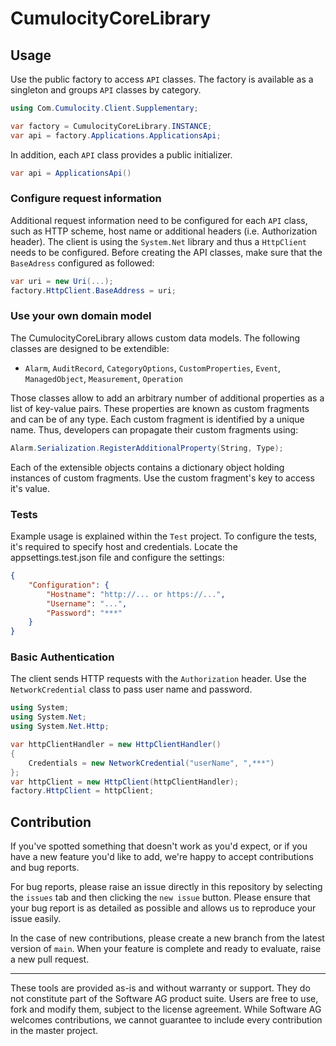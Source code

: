 # CumulocityCoreLibrary

## Usage

Use the public factory to access `API` classes. The factory is available as a singleton and groups `API` classes by category.

```csharp
using Com.Cumulocity.Client.Supplementary;

var factory = CumulocityCoreLibrary.INSTANCE;
var api = factory.Applications.ApplicationsApi;
```

In addition, each `API` class provides a public initializer.

```csharp
var api = ApplicationsApi()
```

### Configure request information

Additional request information need to be configured for each `API` class, such as HTTP scheme, host name or additional headers (i.e. Authorization header). The client is using the `System.Net` library and thus a `HttpClient` needs to be configured. Before creating the API classes, make sure that the `BaseAdress` configured as followed:

```csharp
var uri = new Uri(...);
factory.HttpClient.BaseAddress = uri;
```

### Use your own domain model

The CumulocityCoreLibrary allows custom data models. The following classes are designed to be extendible:

- `Alarm`, `AuditRecord`, `CategoryOptions`, `CustomProperties`, `Event`, `ManagedObject`, `Measurement`, `Operation`

Those classes allow to add an arbitrary number of additional properties as a list of key-value pairs. These properties are known as custom fragments and can be of any type. Each custom fragment is identified by a unique name. Thus, developers can propagate their custom fragments using:

```csharp
Alarm.Serialization.RegisterAdditionalProperty(String, Type);
```

Each of the extensible objects contains a dictionary object holding instances of custom fragments. Use the custom fragment's key to access it's value.
### Tests

Example usage is explained within the `Test` project. To configure the tests, it's required to specify host and credentials. Locate the appsettings.test.json file and configure the settings:

```json
{
	"Configuration": {
		"Hostname": "http://... or https://...",
		"Username": "...",
		"Password": "***"
	}
}
```

### Basic Authentication

The client sends HTTP requests with the `Authorization` header. Use the `NetworkCredential` class to pass user name and password.

```csharp
using System;
using System.Net;
using System.Net.Http;

var httpClientHandler = new HttpClientHandler()
{
	Credentials = new NetworkCredential("userName", ",***")
};
var httpClient = new HttpClient(httpClientHandler);
factory.HttpClient = httpClient;
```

## Contribution

If you've spotted something that doesn't work as you'd expect, or if you have a new feature you'd like to add, we're happy to accept contributions and bug reports.

For bug reports, please raise an issue directly in this repository by selecting the `issues` tab and then clicking the `new issue` button. Please ensure that your bug report is as detailed as possible and allows us to reproduce your issue easily.

In the case of new contributions, please create a new branch from the latest version of `main`. When your feature is complete and ready to evaluate, raise a new pull request.

---

These tools are provided as-is and without warranty or support. They do not constitute part of the Software AG product suite. Users are free to use, fork and modify them, subject to the license agreement. While Software AG welcomes contributions, we cannot guarantee to include every contribution in the master project.
